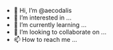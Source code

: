 - 👋 Hi, I’m @aecodalis
- 👀 I’m interested in ...
- 🌱 I’m currently learning ...
- 💞️ I’m looking to collaborate on ...
- 📫 How to reach me ...

<!---
aecodalis/aecodalis is a ✨ special ✨ repository because its `README.md` (this file) appears on your GitHub profile.
You can click the Preview link to take a look at your changes.
--->
